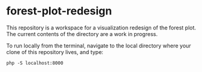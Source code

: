 # forest-plot-redesign

This repository is a workspace for a visualization redesign of the forest plot. The current contents of the directory are a work in progress.

To run locally from the terminal, navigate to the local directory where your clone of this repository lives, and type:

`php -S localhost:8000`